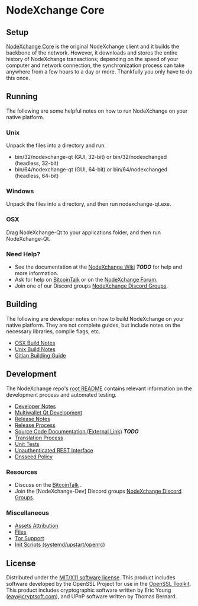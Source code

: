 NodeXchange Core
=====================

Setup
---------------------
[NodeXchange Core](http://NodeXchangecoin.com) is the original NodeXchange client and it builds the backbone of the network. However, it downloads and stores the entire history of NodeXchange transactions; depending on the speed of your computer and network connection, the synchronization process can take anywhere from a few hours to a day or more. Thankfully you only have to do this once.

Running
---------------------
The following are some helpful notes on how to run NodeXchange on your native platform.

### Unix

Unpack the files into a directory and run:

- bin/32/nodexchange-qt (GUI, 32-bit) or bin/32/nodexchanged (headless, 32-bit)
- bin/64/nodexchange-qt (GUI, 64-bit) or bin/64/nodexchanged (headless, 64-bit)

### Windows

Unpack the files into a directory, and then run nodexchange-qt.exe.

### OSX

Drag NodeXchange-Qt to your applications folder, and then run NodeXchange-Qt.

### Need Help?

* See the documentation at the [NodeXchange Wiki](https://en.bitcoin.it/wiki/Main_Page) ***TODO***
for help and more information.
* Ask for help on [BitcoinTalk](https://bitcointalk.org/index.php) or on the [NodeXchange Forum](http://NodeXchangecoin.com/).
* Join one of our Discord groups [NodeXchange Discord Groups](https://discord.gg/YcnvMqt).

Building
---------------------
The following are developer notes on how to build NodeXchange on your native platform. They are not complete guides, but include notes on the necessary libraries, compile flags, etc.

- [OSX Build Notes](build-osx.md)
- [Unix Build Notes](build-unix.md)
- [Gitian Building Guide](gitian-building.md)

Development
---------------------
The NodeXchange repo's [root README](https://github.com/eastcoastcrypto/NodeXchange/blob/master/README.md) contains relevant information on the development process and automated testing.

- [Developer Notes](developer-notes.md)
- [Multiwallet Qt Development](multiwallet-qt.md)
- [Release Notes](release-notes.md)
- [Release Process](release-process.md)
- [Source Code Documentation (External Link)](https://dev.visucore.com/bitcoin/doxygen/) ***TODO***
- [Translation Process](translation_process.md)
- [Unit Tests](unit-tests.md)
- [Unauthenticated REST Interface](REST-interface.md)
- [Dnsseed Policy](dnsseed-policy.md)

### Resources

* Discuss on the [BitcoinTalk](https://bitcointalk.org/index.php?topic=1262920.0) .
* Join the [NodeXchange-Dev] Discord groups [NodeXchange Discord Groups](https://discord.gg/YcnvMqt).

### Miscellaneous
- [Assets Attribution](assets-attribution.md)
- [Files](files.md)
- [Tor Support](tor.md)
- [Init Scripts (systemd/upstart/openrc)](init.md)

License
---------------------
Distributed under the [MIT/X11 software license](http://www.opensource.org/licenses/mit-license.php).
This product includes software developed by the OpenSSL Project for use in the [OpenSSL Toolkit](https://www.openssl.org/). This product includes
cryptographic software written by Eric Young ([eay@cryptsoft.com](mailto:eay@cryptsoft.com)), and UPnP software written by Thomas Bernard.
